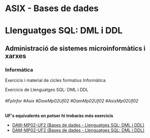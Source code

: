 # ASIX - Bases de dades
# Llenguatges SQL: DML i DDL
## Administració de sistemes microinformàtics i xarxes
### Informàtica

Exercicis i material de cicles formatius Informàtica

Exercicis de Llenguatges SQL: DML i DDL

###### #FpInfor #Asix #DawMp02Uf02 #DamMp02Uf02 #AsixMp02Uf02

**UF's equivalents on potser hi trobaràs més exercicis**
* [DAW-MP02-UF2 (Bases de dades - Llenguatges SQL: DML i DDL)](/DAW/DAW-MP02/DAW-MP02-UF2)
* [DAM-MP02-UF2 (Bases de dades - Llenguatges SQL: DML i DDL)](/DAM/DAM-MP02/DAM-MP02-UF2)
